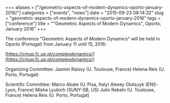 +++
aliases = ["/geometric-aspects-of-modern-dynamics-oporto-january-2016/"]
categories = ["events", "news"]
date = "2015-09-23 08:14:32"
slug = "geometric-aspects-of-modern-dynamics-oporto-january-2016"
tags = ["conference"]
title = "\"Geometric Aspects of Modern Dynamics\", Oporto, January 2016"
+++

The conference "Geometric Aspects of Modern Dynamics" will be held in
Oporto (Portugal) from January 11 until 15,
2016:

[https://cmup.fc.up.pt/complexdynamics/](https://cmup.fc.up.pt/complexdynamics/)

Organizing Committee: Jasmin Raissy (U. Toulouse, France) Helena Reis
(U. Porto, Portugal)

Scientific Committee: Marco Abate (U. Pisa, Italy) Alexey Glutsuyk
(ENS-Lyon, France) Misha Lyubich (SUNY-SB, US) Julio Rebelo (U.
Toulouse, France) Helena Reis (U. Porto, Portugal)
